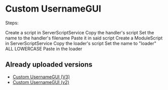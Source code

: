 # Custom UsernameGUI

Steps:

Create a script in ServerScriptService
Copy the handler's script
Set the name to the handler's filename
Paste it in said script
Create a ModuleScript in ServerScriptService
Copy the loader's script
Set the name to "loader" ALL LOWERCASE
Paste in the loader 

## Already uploaded versions

- [Custom UsernameGUI (V3)](https://www.roblox.com/library/11632911072/)
- [Custom UsernameGUI (v2)](https://www.roblox.com/library/11470123568/)
 
